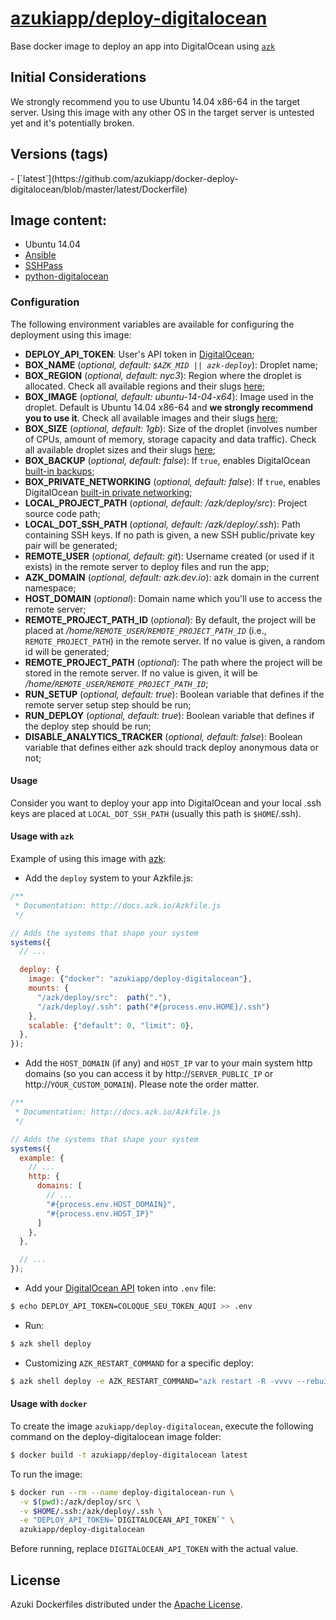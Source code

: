[azukiapp/deploy-digitalocean](http://images.azk.io/#/deploy-digitalocean)
==================

Base docker image to deploy an app into DigitalOcean using [`azk`](http://azk.io)

Initial Considerations
---
We strongly recommend you to use Ubuntu 14.04 x86-64 in the target server.
Using this image with any other OS in the target server is untested yet and it's potentially broken.

Versions (tags)
---

<versions>
- [`latest`](https://github.com/azukiapp/docker-deploy-digitalocean/blob/master/latest/Dockerfile)
</versions>

Image content:
---

- Ubuntu 14.04
- [Ansible](http://www.ansible.com)
- [SSHPass](http://sourceforge.net/projects/sshpass/)
- [python-digitalocean](https://github.com/koalalorenzo/python-digitalocean)

### Configuration
The following environment variables are available for configuring the deployment using this image:

- **DEPLOY_API_TOKEN**: User's API token in [DigitalOcean][do-api-token];
- **BOX_NAME** (*optional, default: `$AZK_MID || azk-deploy`*): Droplet name;
- **BOX_REGION** (*optional, default: nyc3*): Region where the droplet is allocated. Check all available regions and their slugs [here](https://developers.digitalocean.com/documentation/v2/#list-all-regions);
- **BOX_IMAGE** (*optional, default: ubuntu-14-04-x64*): Image used in the droplet. Default is Ubuntu 14.04 x86-64 and **we strongly recommend you to use it**. Check all available images and their slugs [here](https://developers.digitalocean.com/documentation/v2/#list-all-distribution-images);
- **BOX_SIZE** (*optional, default: 1gb*): Size of the droplet (involves number of CPUs, amount of memory, storage capacity and data traffic). Check all available droplet sizes and their slugs [here](https://developers.digitalocean.com/documentation/v2/#list-all-sizes);
- **BOX_BACKUP** (*optional, default: false*): If `true`, enables DigitalOcean [built-in backups](https://www.digitalocean.com/help/technical/backup/);
- **BOX_PRIVATE_NETWORKING** (*optional, default: false*): If `true`, enables DigitalOcean [built-in private networking](https://www.digitalocean.com/company/blog/introducing-private-networking/);
- **LOCAL_PROJECT_PATH** (*optional, default: /azk/deploy/src*): Project source code path;
- **LOCAL_DOT_SSH_PATH** (*optional, default: /azk/deploy/.ssh*): Path containing SSH keys. If no path is given, a new SSH public/private key pair will be generated;
- **REMOTE_USER** (*optional, default: git*): Username created (or used if it exists) in the remote server to deploy files and run the app;
- **AZK_DOMAIN** (*optional, default: azk.dev.io*): azk domain in the current namespace;
- **HOST_DOMAIN** (*optional*): Domain name which you'll use to access the remote server;
- **REMOTE_PROJECT_PATH_ID** (*optional*): By default, the project will be placed at */home/`REMOTE_USER`/`REMOTE_PROJECT_PATH_ID`* (i.e., `REMOTE_PROJECT_PATH`) in the remote server. If no value is given, a random id will be generated;
- **REMOTE_PROJECT_PATH** (*optional*): The path where the project will be stored in the remote server. If no value is given, it will be */home/`REMOTE_USER`/`REMOTE_PROJECT_PATH_ID`*;
- **RUN_SETUP** (*optional, default: true*): Boolean variable that defines if the remote server setup step should be run;
- **RUN_DEPLOY** (*optional, default: true*): Boolean variable that defines if the deploy step should be run;
- **DISABLE_ANALYTICS_TRACKER** (*optional, default: false*): Boolean variable that defines either azk should track deploy anonymous data or not;

#### Usage

Consider you want to deploy your app into DigitalOcean and your local .ssh keys are placed at `LOCAL_DOT_SSH_PATH` (usually this path is `$HOME`/.ssh).

#### Usage with `azk`

Example of using this image with [azk](http://azk.io):

- Add the `deploy` system to your Azkfile.js:

```js
/**
 * Documentation: http://docs.azk.io/Azkfile.js
 */

// Adds the systems that shape your system
systems({
  // ...

  deploy: {
    image: {"docker": "azukiapp/deploy-digitalocean"},
    mounts: {
      "/azk/deploy/src":  path("."),
      "/azk/deploy/.ssh": path("#{process.env.HOME}/.ssh")
    },
    scalable: {"default": 0, "limit": 0},
  },
});
```

- Add the `HOST_DOMAIN` (if any) and `HOST_IP` var to your main system http domains (so you can access it by http://`SERVER_PUBLIC_IP` or http://`YOUR_CUSTOM_DOMAIN`). Please note the order matter.

```js
/**
 * Documentation: http://docs.azk.io/Azkfile.js
 */

// Adds the systems that shape your system
systems({
  example: {
    // ...
    http: {
      domains: [
        // ...
        "#{process.env.HOST_DOMAIN}",
        "#{process.env.HOST_IP}"
      ]
    },
  },

  // ...
});
```

- Add your [DigitalOcean API][do-api-token] token into `.env` file:
```bash
$ echo DEPLOY_API_TOKEN=COLOQUE_SEU_TOKEN_AQUI >> .env
```

- Run:
```bash
$ azk shell deploy
```

- Customizing `AZK_RESTART_COMMAND` for a specific deploy:
```bash
$ azk shell deploy -e AZK_RESTART_COMMAND="azk restart -R -vvvv --rebuild"
```

#### Usage with `docker`

To create the image `azukiapp/deploy-digitalocean`, execute the following command on the deploy-digitalocean image folder:

```sh
$ docker build -t azukiapp/deploy-digitalocean latest
```

To run the image:

```sh
$ docker run --rm --name deploy-digitalocean-run \
  -v $(pwd):/azk/deploy/src \
  -v $HOME/.ssh:/azk/deploy/.ssh \
  -e "DEPLOY_API_TOKEN=`DIGITALOCEAN_API_TOKEN`" \
  azukiapp/deploy-digitalocean
```

Before running, replace `DIGITALOCEAN_API_TOKEN` with the actual value.


## License

Azuki Dockerfiles distributed under the [Apache License](https://github.com/azukiapp/docker-deploy-digitalocean/blob/master/LICENSE).

[do-api-token]: https://cloud.digitalocean.com/settings/applications

